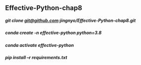## Effective-Python-chap8

##### git clone git@github.com:jingnyo/Effective-Python-chap8.git
##### conda create -n effective-python python=3.8
##### conda activate effective-python
##### pip install –r requirements.txt
